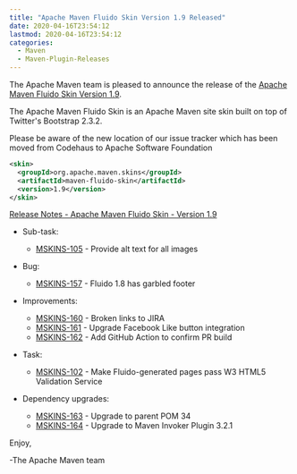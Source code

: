 ```yaml
---
title: "Apache Maven Fluido Skin Version 1.9 Released"
date: 2020-04-16T23:54:12
lastmod: 2020-04-16T23:54:12
categories:
  - Maven
  - Maven-Plugin-Releases
---
```

The Apache Maven team is pleased to announce the release of the 
[Apache Maven Fluido Skin Version 1.9](https://maven.apache.org/skins/maven-fluido-skin/).

The Apache Maven Fluido Skin is an Apache Maven site skin built on top of
Twitter's Bootstrap 2.3.2.

Please be aware of the new location of our issue tracker
which has been moved from Codehaus to Apache Software Foundation

```xml
<skin>
  <groupId>org.apache.maven.skins</groupId>
  <artifactId>maven-fluido-skin</artifactId>
  <version>1.9</version>
</skin>
```

<!-- more -->

[Release Notes - Apache Maven Fluido Skin - Version 1.9](https://issues.apache.org/jira/secure/ReleaseNote.jspa?projectId=12317926&version=12346750)

* Sub-task:

  * [MSKINS-105](https://issues.apache.org/jira/browse/MSKINS-105) - Provide alt text for all images
 
* Bug:

  * [MSKINS-157](https://issues.apache.org/jira/browse/MSKINS-157) - Fluido 1.8 has garbled footer
  
* Improvements:

  * [MSKINS-160](https://issues.apache.org/jira/browse/MSKINS-160) - Broken links to JIRA
  * [MSKINS-161](https://issues.apache.org/jira/browse/MSKINS-161) - Upgrade Facebook Like button integration
  * [MSKINS-162](https://issues.apache.org/jira/browse/MSKINS-162) - Add GitHub Action to confirm PR build

* Task:

  * [MSKINS-102](https://issues.apache.org/jira/browse/MSKINS-102) - Make Fluido-generated pages pass W3 HTML5 Validation Service
  
* Dependency upgrades:

  * [MSKINS-163](https://issues.apache.org/jira/browse/MSKINS-163) - Upgrade to parent POM 34
  * [MSKINS-164](https://issues.apache.org/jira/browse/MSKINS-164) - Upgrade to Maven Invoker Plugin 3.2.1

Enjoy,

-The Apache Maven team
